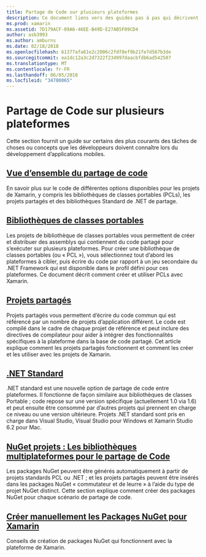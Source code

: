 ```yaml
---
title: Partage de Code sur plusieurs plateformes
description: Ce document liens vers des guides pas à pas qui décrivent les techniques de partage de code, y compris les bibliothèques de classes portables, des projets partagés, .NET Standard et NuGet.
ms.prod: xamarin
ms.assetid: 7D179ACF-09A6-46EE-B49D-E27AB5F09CD4
author: asb3993
ms.author: amburns
ms.date: 02/18/2018
ms.openlocfilehash: 61377afa61e2c2006c2fdf8ef9b21fe7d567b3de
ms.sourcegitcommit: ea1dc12a3c2d7322f234997daacbfdb6ad542507
ms.translationtype: MT
ms.contentlocale: fr-FR
ms.lasthandoff: 06/05/2018
ms.locfileid: "34780065"
---
```

# <a name="sharing-code-on-multiple-platforms"></a>Partage de Code sur plusieurs plateformes

Cette section fournit un guide sur certains des plus courants des tâches de choses ou concepts que les développeurs doivent connaître lors du développement d’applications mobiles.

## <a name="code-sharing-overviewcode-sharingmd"></a>[Vue d’ensemble du partage de code](code-sharing.md)

En savoir plus sur le code de différentes options disponibles pour les projets de Xamarin, y compris les bibliothèques de classes portables (PCLs), les projets partagés et des bibliothèques Standard de .NET de partage.


##  <a name="portable-class-librariescross-platformapp-fundamentalspclmd"></a>[Bibliothèques de classes portables](~/cross-platform/app-fundamentals/pcl.md)

Les projets de bibliothèque de classes portables vous permettent de créer et distribuer des assemblys qui contiennent du code partagé pour s’exécuter sur plusieurs plateformes. Pour créer une bibliothèque de classes portables (ou « PCL »), vous sélectionnez tout d’abord les plateformes à cibler, puis écrire du code par rapport à un jeu secondaire du .NET Framework qui est disponible dans le profil défini pour ces plateformes. Ce document décrit comment créer et utiliser PCLs avec Xamarin.

##  <a name="shared-projectscross-platformapp-fundamentalsshared-projectsmd"></a>[Projets partagés](~/cross-platform/app-fundamentals/shared-projects.md)

Projets partagés vous permettent d’écrire du code commun qui est référencé par un nombre de projets d’application différent. Le code est compilé dans le cadre de chaque projet de référence et peut inclure des directives de compilateur pour aider à intégrer des fonctionnalités spécifiques à la plateforme dans la base de code partagé. Cet article explique comment les projets partagés fonctionnent et comment les créer et les utiliser avec les projets de Xamarin.

##  <a name="net-standardcross-platformapp-fundamentalsnet-standardmd"></a>[.NET Standard](~/cross-platform/app-fundamentals/net-standard.md)

.NET standard est une nouvelle option de partage de code entre plateformes. Il fonctionne de façon similaire aux bibliothèques de classes Portable ; code repose sur une version spécifique (actuellement 1.0 via 1.6) et peut ensuite être consommé par d’autres projets qui prennent en charge ce niveau ou une version ultérieure. Projets .NET standard sont pris en charge dans Visual Studio, Visual Studio pour Windows et Xamarin Studio 6.2 pour Mac.

##  <a name="nuget-projects-multiplatform-libraries-for-code-sharingcross-platformapp-fundamentalsnuget-multiplatform-librariesindexmd"></a>[NuGet projets : Les bibliothèques multiplateformes pour le partage de Code](~/cross-platform/app-fundamentals/nuget-multiplatform-libraries/index.md)

Les packages NuGet peuvent être générés automatiquement à partir de projets standards PCL ou .NET ; et les projets partagés peuvent être insérés dans les packages NuGet « commutateur et de leurre » à l’aide du type de projet NuGet distinct. Cette section explique comment créer des packages NuGet pour chaque scénario de partage de code.

##  <a name="manually-creating-nuget-packages-for-xamarincross-platformapp-fundamentalsnuget-manualmd"></a>[Créer manuellement les Packages NuGet pour Xamarin](~/cross-platform/app-fundamentals/nuget-manual.md)

Conseils de création de packages NuGet qui fonctionnent avec la plateforme de Xamarin.
